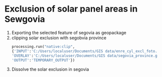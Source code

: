 # Exclusion of solar panel areas in Sewgovia 
1. Exporting the selected feature of segovia as geopackage
2. clipping solar exclusion with segobvia province
   ```python
   processing.run("native:clip",
   {'INPUT':'C:/Users/localuser/Documents/GIS data/enre_cyl_excl_foto.gpkg|layername=enre_cyl_excl_foto',
   'OVERLAY':'C:/Users/localuser/Documents/GIS data/segovia_province.gpkg|layername=prov_cyl_recintos',
   'OUTPUT':'TEMPORARY_OUTPUT'})
   ```
3. Dissolve the solar exclusion in segovia
